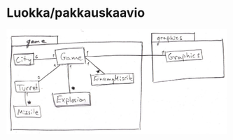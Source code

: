 # Luokka/pakkauskaavio

![alt text](https://github.com/TheViking1970/oth-harjoitustyo/blob/master/dokumentointi/gfx/luokkakaavio.jpg)

